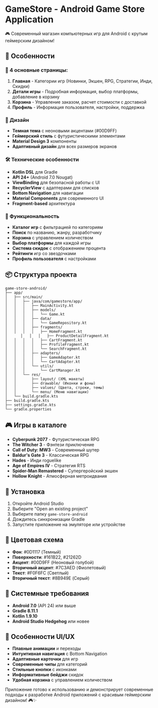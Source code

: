 # GameStore - Android Game Store Application

🎮 Современный магазин компьютерных игр для Android с крутым геймерским дизайном!

## 🚀 Особенности

### 📱 4 основные страницы:
1. **Главная** - Категории игр (Новинки, Экшен, RPG, Стратегии, Инди, Скидки)
2. **Детали игры** - Подробная информация, выбор платформы, добавление в корзину
3. **Корзина** - Управление заказом, расчет стоимости с доставкой
4. **Профиль** - Информация пользователя, настройки, поддержка

### 🎨 Дизайн
- **Темная тема** с неоновыми акцентами (#00D9FF)
- **Геймерский стиль** с футуристическими элементами
- **Material Design 3** компоненты
- **Адаптивный дизайн** для всех размеров экранов

### 🛠 Технические особенности
- **Kotlin DSL** для Gradle
- **API 24+** (Android 7.0 Nougat)
- **ViewBinding** для безопасной работы с UI
- **RecyclerView** с адаптерами для списков
- **Bottom Navigation** для навигации
- **Material Components** для современного UI
- **Fragment-based** архитектура

### 🎯 Функциональность
- **Каталог игр** с фильтрацией по категориям
- **Поиск** по названию, жанру, разработчику
- **Корзина** с управлением количеством
- **Выбор платформы** для каждой игры
- **Система скидок** с отображением процента
- **Рейтинги** игр со звездочками
- **Профиль пользователя** с настройками

## 📦 Структура проекта

```
game-store-android/
├── app/
│   ├── src/main/
│   │   ├── java/com/gamestore/app/
│   │   │   ├── MainActivity.kt
│   │   │   ├── models/
│   │   │   │   └── Game.kt
│   │   │   ├── data/
│   │   │   │   └── GameRepository.kt
│   │   │   ├── fragments/
│   │   │   │   ├── HomeFragment.kt
│      │   │   │   ├── ProductDetailFragment.kt
│   │   │   │   ├── CartFragment.kt
│   │   │   │   ├── ProfileFragment.kt
│   │   │   │   └── SearchFragment.kt
│   │   │   ├── adapters/
│   │   │   │   ├── GameAdapter.kt
│   │   │   │   └── CartAdapter.kt
│   │   │   └── utils/
│   │   │       └── CartManager.kt
│   │   └── res/
│   │       ├── layout/ (XML макеты)
│   │       ├── drawable/ (Иконки и фоны)
│   │       ├── values/ (Цвета, строки, темы)
│   │       └── menu/ (Меню навигации)
│   └── build.gradle.kts
├── build.gradle.kts
├── settings.gradle.kts
└── gradle.properties
```

## 🎮 Игры в каталоге

- **Cyberpunk 2077** - Футуристическая RPG
- **The Witcher 3** - Фэнтези приключение
- **Call of Duty: MW3** - Современный шутер
- **Baldur's Gate 3** - Классическая RPG
- **Hades** - Инди roguelike
- **Age of Empires IV** - Стратегия RTS
- **Spider-Man Remastered** - Супергеройский экшен
- **Hollow Knight** - Атмосферная метроидвания

## 🚀 Установка

1. Откройте Android Studio
2. Выберите "Open an existing project"
3. Выберите папку `game-store-android`
4. Дождитесь синхронизации Gradle
5. Запустите приложение на эмуляторе или устройстве

## 🎨 Цветовая схема

- **Фон**: #0D1117 (Темный)
- **Поверхности**: #161B22, #21262D
- **Акцент**: #00D9FF (Неоновый голубой)
- **Вторичный акцент**: #7C3AED (Фиолетовый)
- **Текст**: #F0F6FC (Светлый)
- **Вторичный текст**: #8B949E (Серый)

## 📱 Системные требования

- **Android 7.0** (API 24) или выше
- **Gradle 8.11.1**
- **Kotlin 1.9.10**
- **Android Studio Hedgehog** или новее

## 🎯 Особенности UI/UX

- **Плавные анимации** и переходы
- **Интуитивная навигация** с Bottom Navigation
- **Адаптивные карточки** для игр
- **Современные чипы** для категорий
- **Стильные кнопки** с иконками
- **Информативные бейджи** скидок
- **Удобная корзина** с управлением количеством

Приложение готово к использованию и демонстрирует современные подходы к разработке Android приложений с красивым геймерским дизайном! 🎮✨